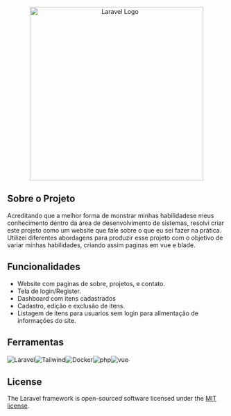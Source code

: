 <p align="center"><a href="https://laravel.com" target="_blank"><img src="https://raw.githubusercontent.com/laravel/art/master/logo-lockup/5%20SVG/2%20CMYK/1%20Full%20Color/laravel-logolockup-cmyk-red.svg" width="400" alt="Laravel Logo"></a></p>


## Sobre o Projeto

Acreditando que a melhor forma de monstrar minhas habilidadese meus conhecimento dentro da área de desenvolvimento de sistemas, resolvi criar este projeto como um website que fale sobre o que eu sei fazer na prática. Utilizei diferentes abordagens para produzir esse projeto com o objetivo de variar minhas habilidades, criando assim paginas em vue e blade.

## Funcionalidades
<ul>
    <li>Website com paginas de sobre, projetos, e contato.</li>
    <li>Tela de login/Register.</li>
    <li>Dashboard com itens cadastrados</li>
    <li>Cadastro, edição e exclusão de itens.</li>
    <li>Listagem de itens para usuarios sem login para alimentação de informações do site.</li>
</ul>

## Ferramentas
<img align="center" alt="Laravel" src="https://img.shields.io/badge/Laravel-FF2D20?style=for-the-badge&logo=laravel&logoColor=white"/><img align="center" alt="Tailwind" src="https://img.shields.io/badge/Tailwind_CSS-38B2AC?style=for-the-badge&logo=tailwind-css&logoColor=white"/><img align="center" alt="Docker" src="https://img.shields.io/badge/Docker-2496ED?style=for-the-badge&logo=docker&logoColor=white"/><img align="center" alt="php" src="https://img.shields.io/badge/PHP-777BB4?style=for-the-badge&logo=php&logoColor=white"/><img align="center" alt="vue" src="https://img.shields.io/badge/Vue.js-35495E?style=for-the-badge&logo=vue.js&logoColor=4FC08D"/>. 

	

## License

The Laravel framework is open-sourced software licensed under the [MIT license](https://opensource.org/licenses/MIT).
